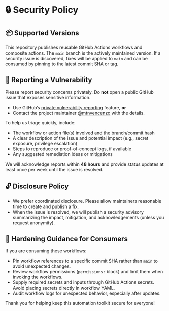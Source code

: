 # 🔒 Security Policy

## 📦 Supported Versions

This repository publishes reusable GitHub Actions workflows and composite actions. The `main` branch is the actively maintained version. If a security issue is discovered, fixes will be applied to `main` and can be consumed by pinning to the latest commit SHA or tag.

## 🚨 Reporting a Vulnerability

Please report security concerns privately. Do **not** open a public GitHub issue that exposes sensitive information.

- Use GitHub’s [private vulnerability reporting](https://github.com/mtnvencenzo/workflows/security/advisories/new) feature, **or**
- Contact the project maintainer [@mtnvencenzo](https://github.com/mtnvencenzo) with the details.

To help us triage quickly, include:

- The workflow or action file(s) involved and the branch/commit hash
- A clear description of the issue and potential impact (e.g., secret exposure, privilege escalation)
- Steps to reproduce or proof-of-concept logs, if available
- Any suggested remediation ideas or mitigations

We will acknowledge reports within **48 hours** and provide status updates at least once per week until the issue is resolved.

## 🔓 Disclosure Policy

- We prefer coordinated disclosure. Please allow maintainers reasonable time to create and publish a fix.
- When the issue is resolved, we will publish a security advisory summarizing the impact, mitigation, and acknowledgements (unless you request anonymity).

## 🧰 Hardening Guidance for Consumers

If you are consuming these workflows:

- Pin workflow references to a specific commit SHA rather than `main` to avoid unexpected changes.
- Review workflow permissions (`permissions:` block) and limit them when invoking the workflows.
- Supply required secrets and inputs through GitHub Actions secrets. Avoid placing secrets directly in workflow YAML.
- Audit workflow logs for unexpected behavior, especially after updates.

Thank you for helping keep this automation toolkit secure for everyone! 